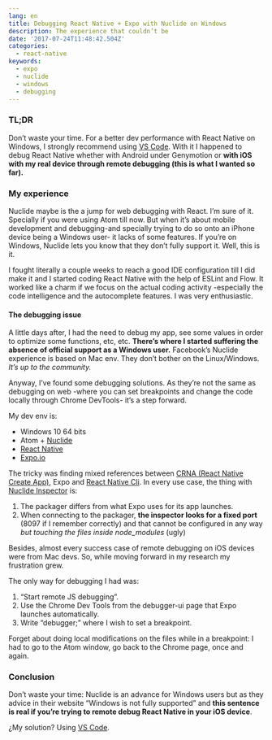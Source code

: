 ```yaml
---
lang: en
title: Debugging React Native + Expo with Nuclide on Windows
description: The experience that couldn’t be
date: '2017-07-24T11:48:42.504Z'
categories:
  - react-native
keywords:
  - expo
  - nuclide
  - windows
  - debugging
---
```


### TL;DR

Don’t waste your time. For a better dev performance with React Native on Windows, I strongly recommend using [VS Code](https://code.visualstudio.com/). With it I happened to debug React Native whether with Android under Genymotion or **with iOS with my real device through remote debugging (this is what I wanted so far).**

### My experience

Nuclide maybe is the a jump for web debugging with React. I’m sure of it. Specially if you were using Atom till now. But when it’s about mobile development and debugging-and specially trying to do so onto an iPhone device being a Windows user- it lacks of some features. If you’re on Windows, Nuclide lets you know that they don’t fully support it. Well, this is it.

I fought literally a couple weeks to reach a good IDE configuration till I did make it and I started coding React Native with the help of ESLint and Flow. It worked like a charm if we focus on the actual coding activity -especially the code intelligence and the autocomplete features. I was very enthusiastic.

#### The debugging issue

A little days after, I had the need to debug my app, see some values in order to optimize some functions, etc, etc. **There’s where I started suffering the absence of official support as a Windows user.** Facebook’s Nuclide experience is based on Mac env. They don’t bother on the Linux/Windows. _It’s up to the community._

Anyway, I’ve found some debugging solutions. As they’re not the same as debugging on web -where you can set breakpoints and change the code locally through Chrome DevTools- it’s a step forward.

My dev env is:

*   Windows 10 64 bits
*   Atom + [Nuclide](https://nuclide.io/)
*   [React Native](https://facebook.github.io/react-native/)
*   [Expo.io](https://expo.io/)

The tricky was finding mixed references between [CRNA (React Native Create App)](https://github.com/react-community/create-react-native-app), Expo and [React Native Cli](https://www.npmjs.com/package/react-native-cli). In every use case, the thing with [Nuclide Inspector](https://nuclide.io/docs/platforms/react-native/#element-inspector) is:

1.  The packager differs from what Expo uses for its app launches.
2.  When connecting to the packager, **the inspector looks for a fixed port** (8097 if I remember correctly) and that cannot be configured in any way _but touching the files inside node\_modules_ (ugly)

Besides, almost every success case of remote debugging on iOS devices were from Mac devs. So, while moving forward in my research my frustration grew.

The only way for debugging I had was:

1.  “Start remote JS debugging”.
2.  Use the Chrome Dev Tools from the debugger-ui page that Expo launches automatically.
3.  Write “debugger;” where I wish to set a breakpoint.

Forget about doing local modifications on the files while in a breakpoint: I had to go to the Atom window, go back to the Chrome page, once and again.

### Conclusion

Don’t waste your time: Nuclide is an advance for Windows users but as they advice in their website “Windows is not fully supported” and **this sentence is real if you’re trying to remote debug React Native in your iOS device**.

¿My solution? Using [VS Code](https://code.visualstudio.com/).
